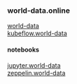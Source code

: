 ### world-data.online  

[world-data](https://world-data.online)  
[kubeflow.world-data](https://kubeflow.world-data.online)  

#### notebooks  

[jupyter.world-data](https://kubeflow.world-data.online/notebook/world-data/jupyter/lab)  
[zeppelin.world-data](https://zeppelin.world-data.online)  

